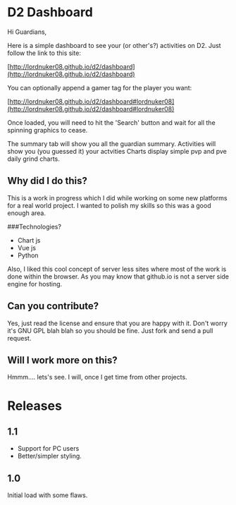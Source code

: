 # D2 Dashboard

Hi Guardians,

Here is a simple dashboard to see your (or other's?) activities on D2. Just follow the link to this site:

[http://lordnuker08.github.io/d2/dashboard](http://lordnuker08.github.io/d2/dashboard)

You can optionally append a gamer tag for the player you want:

[http://lordnuker08.github.io/d2/dashboard#lordnuker08](http://lordnuker08.github.io/d2/dashboard#lordnuker08)

Once loaded, you will need to hit the 'Search' button and wait for all the spinning graphics to cease.

The summary tab will show you all the guardian summary.
Activities will show you (you guessed it) your actvities
Charts display simple pvp and pve daily grind charts.


## Why did I do this?
This is a work in progress which I did while working on some new platforms for a real world project. I wanted to polish my skills so this was a good enough area.

###Technologies?
- Chart js
- Vue js
- Python

Also, I liked this cool concept of server less sites where most of the work is done within the browser. As you may know that github.io is not a server side engine for hosting.

## Can you contribute?
Yes, just read the license and ensure that you are happy with it. Don't worry it's GNU GPL blah blah so you should be fine. 
Just fork and send a pull request.

## Will I work more on this?
Hmmm.... lets's see. I will, once I get time from other projects.

# Releases
## 1.1
- Support for PC users
- Better/simpler styling.

## 1.0
Initial load with some flaws. 
